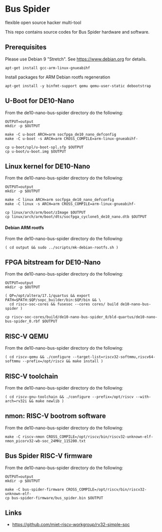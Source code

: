 # Bus Spider
flexible open source hacker multi-tool

This repo contains source codes for Bus Spider hardware and software.


## Prerequisites
Please use Debian 9 "Stretch". See https://www.debian.org for details.

```
apt-get install gcc-arm-linux-gnueabihf
```

Install packages for ARM Debian rootfs regeneration
```
apt-get install -y binfmt-support qemu qemu-user-static debootstrap
```


## U-Boot for DE10-Nano

From the de10-nano-bus-spider directory do the following:

```
OUTPUT=output
mkdir -p $OUTPUT

make -C u-boot ARCH=arm socfpga_de10_nano_defconfig
make -C u-boot -s ARCH=arm CROSS_COMPILE=arm-linux-gnueabihf-

cp u-boot/spl/u-boot-spl.sfp $OUTPUT
cp u-boot/u-boot.img $OUTPUT
```


## Linux kernel for DE10-Nano

From the de10-nano-bus-spider directory do the following:

```
OUTPUT=output
mkdir -p $OUTPUT

make -C linux ARCH=arm socfpga_de10_nano_defconfig
make -C linux -s ARCH=arm CROSS_COMPILE=arm-linux-gnueabihf-

cp linux/arch/arm/boot/zImage $OUTPUT
cp linux/arch/arm/boot/dts/socfpga_cyclone5_de10_nano.dtb $OUTPUT
```

#### Debian ARM rootfs

From the de10-nano-bus-spider directory do the following:

```
( cd output && sudo ../scripts/mk-debian-rootfs.sh )
```


## FPGA bitstream for DE10-Nano

From the de10-nano-bus-spider directory do the following:

```
OUTPUT=output
mkdir -p $OUTPUT

( QP=/opt/altera/17.1/quartus && export PATH=$PATH:$QP/sopc_builder/bin:$QP/bin && \
  cd riscv-soc-cores && fusesoc --cores cores/ build de10-nano-bus-spider )

cp riscv-soc-cores/build/de10-nano-bus-spider_0/bld-quartus/de10-nano-bus-spider_0.rbf $OUTPUT
```


## RISC-V QEMU

From the de10-nano-bus-spider directory do the following:

```
( cd riscv-qemu && ./configure --target-list=riscv32-softmmu,riscv64-softmmu --prefix=/opt/riscv && make install )
```


## RISC-V toolchain

From the de10-nano-bus-spider directory do the following:

```
( cd riscv-gnu-toolchain && ./configure --prefix=/opt/riscv --with-arch=rv32i && make newlib )
```


## nmon: RISC-V bootrom software

From the de10-nano-bus-spider directory do the following:

```
make -C riscv-nmon CROSS_COMPILE=/opt/riscv/bin/riscv32-unknown-elf- nmon_picorv32-wb-soc_24MHz_115200.txt

```


## Bus Spider RISC-V firmware

From the de10-nano-bus-spider directory do the following:

```
OUTPUT=output
mkdir -p $OUTPUT

make -C bus-spider-firmware CROSS_COMPILE=/opt/riscv/bin/riscv32-unknown-elf-
cp bus-spider-firmware/bus_spider.bin $OUTPUT
```


## Links

* https://github.com/miet-riscv-workgroup/rv32-simple-soc
